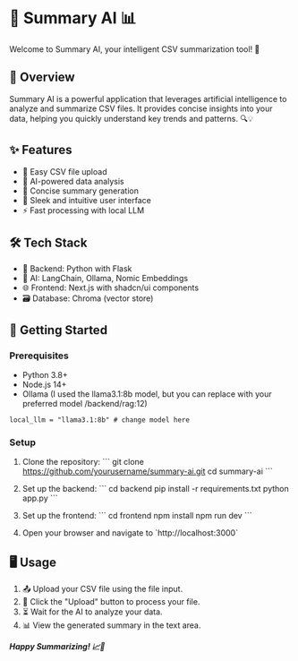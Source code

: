 # 🧠 Summary AI 📊

Welcome to Summary AI, your intelligent CSV summarization tool! 🚀

## 📌 Overview

Summary AI is a powerful application that leverages artificial intelligence to analyze and summarize CSV files. It provides concise insights into your data, helping you quickly understand key trends and patterns. 🔍💡

## ✨ Features

- 📁 Easy CSV file upload
- 🤖 AI-powered data analysis
- 📝 Concise summary generation
- 🎨 Sleek and intuitive user interface
- ⚡ Fast processing with local LLM

## 🛠️ Tech Stack

- 🐍 Backend: Python with Flask
- 🧠 AI: LangChain, Ollama, Nomic Embeddings
- 🌐 Frontend: Next.js with shadcn/ui components
- 🗃️ Database: Chroma (vector store)

## 🚀 Getting Started

### Prerequisites

- Python 3.8+
- Node.js 14+
- Ollama (I used the llama3.1:8b model, but you can replace with your preferred model /backend/rag:12)

```
local_llm = "llama3.1:8b" # change model here
```

### Setup

1. Clone the repository:
   \`\`\`
   git clone https://github.com/yourusername/summary-ai.git
   cd summary-ai
   \`\`\`

2. Set up the backend:
   \`\`\`
   cd backend
   pip install -r requirements.txt
   python app.py
   \`\`\`

3. Set up the frontend:
   \`\`\`
   cd frontend
   npm install
   npm run dev
   \`\`\`

4. Open your browser and navigate to \`http://localhost:3000\`

## 🖥️ Usage

1. 📤 Upload your CSV file using the file input.
2. 🚀 Click the "Upload" button to process your file.
3. ⏳ Wait for the AI to analyze your data.
4. 📊 View the generated summary in the text area.

**_Happy Summarizing! 📈🎉_**
